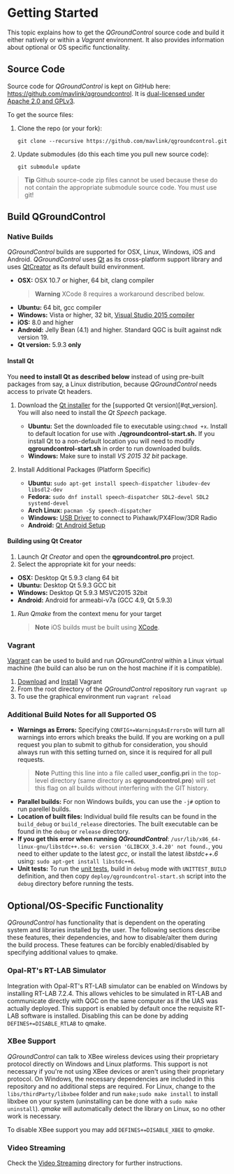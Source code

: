 # Getting Started

This topic explains how to get the *QGroundControl* source code and build it either natively or within a *Vagrant* environment. 
It also provides information about optional or OS specific functionality.

## Source Code

Source code for *QGroundControl* is kept on GitHub here: https://github.com/mavlink/qgroundcontrol.
It is [dual-licensed under Apache 2.0 and GPLv3](https://github.com/mavlink/qgroundcontrol/blob/master/COPYING.md).

To get the source files:
1. Clone the repo (or your fork):
   ```
   git clone --recursive https://github.com/mavlink/qgroundcontrol.git
   ```
2. Update submodules (do this each time you pull new source code):
   ```
   git submodule update
   ```

> **Tip** Github source-code zip files cannot be used because these do not contain the appropriate submodule source code. You must use git!


## Build QGroundControl

### Native Builds

*QGroundControl* builds are supported for OSX, Linux, Windows, iOS and Android. *QGroundControl* uses [Qt](http://www.qt.io) as its cross-platform support library and uses [QtCreator](http://doc.qt.io/qtcreator/index.html) as its default build environment.

- **OSX:** OSX 10.7 or higher, 64 bit, clang compiler
  > **Warning** XCode 8 requires a workaround described below.
- **Ubuntu:** 64 bit, gcc compiler
- **Windows:** Vista or higher, 32 bit, [Visual Studio 2015 compiler](http://www.visualstudio.com/downloads/download-visual-studio-vs#d-express-windows-desktop)
- **iOS:** 8.0 and higher
- **Android:** Jelly Bean (4.1) and higher. Standard QGC is built against ndk version 19.
- <span id="qt_version"></span>**Qt version:** 5.9.3 **only**

#### Install Qt

You **need to install Qt as described below** instead of using pre-built packages from say, a Linux distribution, because *QGroundControl* needs access to private Qt headers.
1. Download the [Qt installer](http://www.qt.io/download-open-source) for the [supported Qt version)[#qt_version]. You will also need to install the *Qt Speech* package.
   - **Ubuntu:** Set the downloaded file to executable using:`chmod +x`. Install to default location for use with **./qgroundcontrol-start.sh.** If you install Qt to a non-default location you will need to modify **qgroundcontrol-start.sh** in order to run downloaded builds.
   - **Windows:** Make sure to install *VS 2015 32 bit* package.

1. Install Additional Packages (Platform Specific)
   - **Ubuntu:** `sudo apt-get install speech-dispatcher libudev-dev libsdl2-dev`
   - **Fedora:** `sudo dnf install speech-dispatcher SDL2-devel SDL2 systemd-devel`
   - **Arch Linux:** `pacman -Sy speech-dispatcher`
   - **Windows:** [USB Driver](http://www.pixhawk.org/firmware/downloads) to connect to Pixhawk/PX4Flow/3DR Radio
   - **Android:** [Qt Android Setup](http://doc.qt.io/qt-5/androidgs.html)

#### Building using Qt Creator

1. Launch *Qt Creator* and open the **qgroundcontrol.pro** project.
1. Select the appropriate kit for your needs:
  - **OSX:** Desktop Qt 5.9.3 clang 64 bit
  - **Ubuntu:** Desktop Qt 5.9.3 GCC bit
  - **Windows:** Desktop Qt 5.9.3 MSVC2015 32bit
  - **Android:** Android for armeabi-v7a (GCC 4.9, Qt 5.9.3)
1. *Run Qmake* from the context menu for your target
   > **Note** iOS builds must be built using [XCode](http://doc.qt.io/qt-5/ios-support.html).

### Vagrant

[Vagrant](https://www.vagrantup.com/) can be used to build and run *QGroundControl* within a Linux virtual machine (the build can also be run on the host machine if it is compatible).

1. [Download](https://www.vagrantup.com/downloads.html) and [Install](https://www.vagrantup.com/docs/getting-started/) Vagrant
1. From the root directory of the *QGroundControl* repository run `vagrant up`
1. To use the graphical environment run `vagrant reload`

### Additional Build Notes for all Supported OS

* **Warnings as Errors:** Specifying `CONFIG+=WarningsAsErrorsOn` will turn all warnings into errors which breaks the build. If you are working on a pull request you plan to submit to github for consideration, you should always run with this setting turned on, since it is required for all pull requests. 
  > **Note** Putting this line into a file called **user_config.pri** in the top-level directory (same directory as **qgroundcontrol.pro**) will set this flag on all builds without interfering with the GIT history.
* **Parallel builds:** For non Windows builds, you can use the `-j#` option to run parellel builds.
* **Location of built files:** Individual build file results can be found in the `build_debug` or `build_release` directories. The built executable can be found in the `debug` or `release` directory.
* **If you get this error when running _QGroundControl_**: `/usr/lib/x86_64-linux-gnu/libstdc++.so.6: version 'GLIBCXX_3.4.20' not found.`, you need to either update to the latest *gcc*, or install the latest *libstdc++.6* using: `sudo apt-get install libstdc++6`.
* **Unit tests:** To run the [unit tests](../contribute/unit_tests.md), build in `debug` mode with `UNITTEST_BUILD` definition, and then copy `deploy/qgroundcontrol-start.sh` script into the `debug` directory before running the tests.

## Optional/OS-Specific Functionality

*QGroundControl* has functionality that is dependent on the operating system and libraries installed by the user. The following sections describe these features, their dependencies, and how to disable/alter them during the build process. These features can be forcibly enabled/disabled by specifying additional values to qmake. 

### Opal-RT's RT-LAB Simulator

Integration with Opal-RT's RT-LAB simulator can be enabled on Windows by installing RT-LAB 7.2.4. This allows vehicles to be simulated in RT-LAB and communicate directly with QGC on the same computer as if the UAS was actually deployed. This support is enabled by default once the requisite RT-LAB software is installed. Disabling this can be done by adding `DEFINES+=DISABLE_RTLAB` to qmake.

### XBee Support

*QGroundControl* can talk to XBee wireless devices using their proprietary protocol directly on Windows and Linux platforms. This support is not necessary if you're not using XBee devices or aren't using their proprietary protocol. On Windows, the necessary dependencies are included in this repository and no additional steps are required. For Linux, change to the `libs/thirdParty/libxbee` folder and run `make;sudo make install` to install libxbee on your system (uninstalling can be done with a `sudo make uninstall`). *qmake* will automatically detect the library on Linux, so no other work is necessary.

To disable XBee support you may add `DEFINES+=DISABLE_XBEE` to *qmake*.

### Video Streaming

Check the [Video Streaming](https://github.com/mavlink/qgroundcontrol/tree/master/src/VideoStreaming) directory for further instructions.
